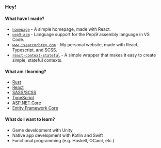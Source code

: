 ### Hey!

#### What have I made?

- [`homepage`](https://icorbrey-homepage.netlify.app) - A simple homepage, made with React.
- [`pep9-asm`](https://marketplace.visualstudio.com/items?itemName=icorbrey.pep9-asm) - Language support for the Pep/9 assembly language in VS Code.
- [`www.isaaccorbrey.com`](https://www.isaaccorbrey.com) - My personal website, made with React, Typescript, and SCSS.
- [`react-context-stateful`](https://www.npmjs.com/package/react-context-stateful) - A simple wrapper that makes it easy to create simple, stateful contexts.


#### What am I learning?

- [Rust](https://www.rust-lang.org)
- [React](https://reactjs.org/)
- [SASS/SCSS](https://sass-lang.com/)
- [TypeScript](https://www.typescriptlang.org/)
- [ASP.NET Core](https://dotnet.microsoft.com/apps/aspnet)
- [Entity Framework Core](https://docs.microsoft.com/en-us/ef/core/)

#### What do I want to learn?

- Game development with Unity
- Native app development with Kotlin and Swift
- Functional programming (e.g. Haskell, OCaml, etc.)
